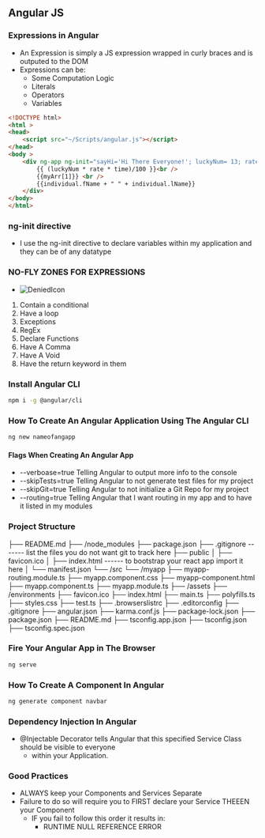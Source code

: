 ## Angular JS


### Expressions in Angular

- An Expression is simply a JS expression wrapped in curly braces and is outputed to the DOM
- Expressions can be:
    - Some Computation Logic
    - Literals
    - Operators
    - Variables

```html
<!DOCTYPE html>
<html >
<head>
    <script src="~/Scripts/angular.js"></script>
</head>
<body >
    <div ng-app ng-init="sayHi='Hi There Everyone!'; luckyNum= 13; rate = 10.5; time= 11; myArr = [458, 812]; individual = { fName:'Omar', lName :'Belkay'}">
        {{ (luckyNum * rate * time)/100 }}<br />
        {{myArr[1]}} <br />
        {{individual.fName + " " + individual.lName}}
    </div>
</body>
</html>

```

### ng-init directive

- I use the ng-init directive to declare variables within my application and they can be of any datatype

### NO-FLY ZONES FOR EXPRESSIONS
- ![DeniedIcon](https://iconarchive.com/download/i98435/dakirby309/simply-styled/Security-Denied.ico)

1. Contain a conditional
2. Have a loop
3. Exceptions
4. RegEx
5. Declare Functions
6. Have A Comma
7. Have A Void
8. Have the return keyword in them


### Install Angular CLI
```bash
npm i -g @angular/cli
```

### How To Create An Angular Application Using The Angular CLI

```bash
ng new nameofangapp
```

#### Flags When Creating An Angular App
- --verboase=true     Telling Angular to output more info to the console 
- --skipTests=true    Telling Angular to not generate test files for my project
- --skipGit=true      Telling Angular to not initialize a Git Repo for my project
- --routing=true      Telling Angular that I want routing in my app and to have it listed in my modules



### Project Structure

├── README.md
├── /node_modules
├── package.json
├── .gitignore ------- list the files you do not want git to track here
├── public
│   ├── favicon.ico
│   ├── index.html ------ to bootstrap your react app import it here
│   └── manifest.json
└── /src
    └── /myapp
        ├── myapp-routing.module.ts
        ├── myapp.component.css
        ├── myapp-component.html
        ├── myapp.component.ts
        ├── myapp.module.ts
	├── /assets
	├── /environments
	├── favicon.ico
	├── index.html
	├── main.ts
	├── polyfills.ts
    ├── styles.css
    ├── test.ts
├── .browserslistrc
├── .editorconfig
├── .gitignore
├── angular.json
├── karma.conf.js
├── package-lock.json
├── package.json
├── README.md
├── tsconfig.app.json
├── tsconfig.json
├── tsconfig.spec.json




### Fire Your Angular App in The Browser
```bash
ng serve
```


### How To Create A Component In Angular
```bash
ng generate component navbar
```

### Dependency Injection In Angular

- @Injectable Decorator tells Angular that this specified Service Class should be visible to everyone
    - within your Application.

### Good Practices 

- ALWAYS keep your Components and Services Separate
- Failure to do so will require you to FIRST declare your Service THEEEN your Component
    - IF you fail to follow this order it results in:
        - RUNTIME NULL REFERENCE ERROR